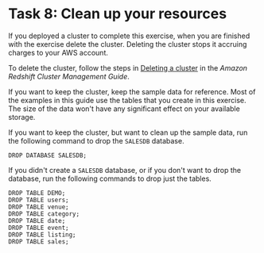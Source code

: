 # Task 8: Clean up your resources<a name="cm-dev-t-clean-up-resources"></a>

If you deployed a cluster to complete this exercise, when you are finished with the exercise delete the cluster\. Deleting the cluster stops it accruing charges to your AWS account\.

To delete the cluster, follow the steps in [Deleting a cluster](https://docs.aws.amazon.com/redshift/latest/mgmt/managing-clusters-console.html#delete-cluster) in the *Amazon Redshift Cluster Management Guide*\.

If you want to keep the cluster, keep the sample data for reference\. Most of the examples in this guide use the tables that you create in this exercise\. The size of the data won't have any significant effect on your available storage\.

If you want to keep the cluster, but want to clean up the sample data, run the following command to drop the `SALESDB` database\.

```
DROP DATABASE SALESDB;
```

If you didn't create a `SALESDB` database, or if you don't want to drop the database, run the following commands to drop just the tables\.

```
DROP TABLE DEMO;
DROP TABLE users;
DROP TABLE venue;
DROP TABLE category;
DROP TABLE date;
DROP TABLE event;
DROP TABLE listing;
DROP TABLE sales;
```